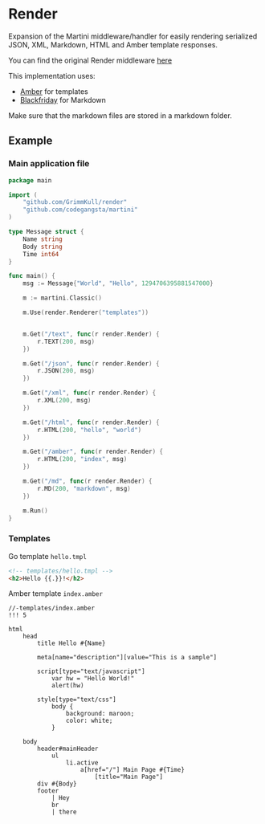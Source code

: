 # Render

Expansion of the Martini middleware/handler for easily rendering serialized JSON, XML, Markdown, HTML and Amber template responses.

You can find the original Render middleware [here](https://github.com/codegangsta/martini-contrib/tree/master/render)

This implementation uses:

* [Amber](https://github.com/eknkc/amber") for templates
* [Blackfriday](https://github.com/russross/blackfriday") for Markdown

Make sure that the markdown files are stored in a markdown folder.

## Example

### Main application file

```go
package main

import (
	"github.com/GrimmKull/render"
	"github.com/codegangsta/martini"
)

type Message struct {
	Name string
	Body string
	Time int64
}

func main() {
	msg := Message{"World", "Hello", 1294706395881547000}

	m := martini.Classic()

	m.Use(render.Renderer("templates"))


	m.Get("/text", func(r render.Render) {
		r.TEXT(200, msg)
	})

	m.Get("/json", func(r render.Render) {
		r.JSON(200, msg)
	})

	m.Get("/xml", func(r render.Render) {
		r.XML(200, msg)
	})

	m.Get("/html", func(r render.Render) {
		r.HTML(200, "hello", "world")
	})

	m.Get("/amber", func(r render.Render) {
		r.HTML(200, "index", msg)
	})

	m.Get("/md", func(r render.Render) {
		r.MD(200, "markdown", msg)
	})

	m.Run()
}

```

### Templates

Go template `hello.tmpl`

```html
<!-- templates/hello.tmpl -->
<h2>Hello {{.}}!</h2>
```

Amber template `index.amber`

```amber
//-templates/index.amber
!!! 5

html
	head
		title Hello #{Name}

		meta[name="description"][value="This is a sample"]

		script[type="text/javascript"]
			var hw = "Hello World!"
			alert(hw)

		style[type="text/css"]
			body {
				background: maroon;
				color: white;
			}

	body
		header#mainHeader
			ul
				li.active
					a[href="/"] Main Page #{Time}
						[title="Main Page"]
		div #{Body}
		footer
			| Hey
			br
			| there
```